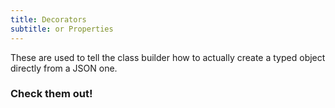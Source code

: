 ```yaml
---
title: Decorators
subtitle: or Properties
---
```


These are used to tell the class builder how to actually create a typed object directly from a JSON one.

### Check them out!